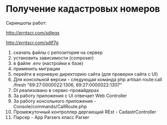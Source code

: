 # Получение кадастровых номеров

Скриншоты работ:

http://prntscr.com/sdlegx

http://prntscr.com/sdlf7g

1. скачать файлы с репозитория на сервер
2. установить зависимости (composer)
3. в файле .env (настройки к базе)
4. применить миграции
5. перейти в корневую директорию сайта (для проверки сайта с UI)
6. Для консольной версии - следующая команда
php artisan route:call /fresh "69:27:0000022:1306, 69:27:0000022:1307"
7. DI реализовано в сервис-провайдерах
8. За работу приложения с UI отвечает Web Controller
9. За работу консольного приложения - Console/commands/CallRoute.php
10. Промежуточный контроллер дергающий REst - CadastrController
11. Парсер - App Parsers класс Parser
